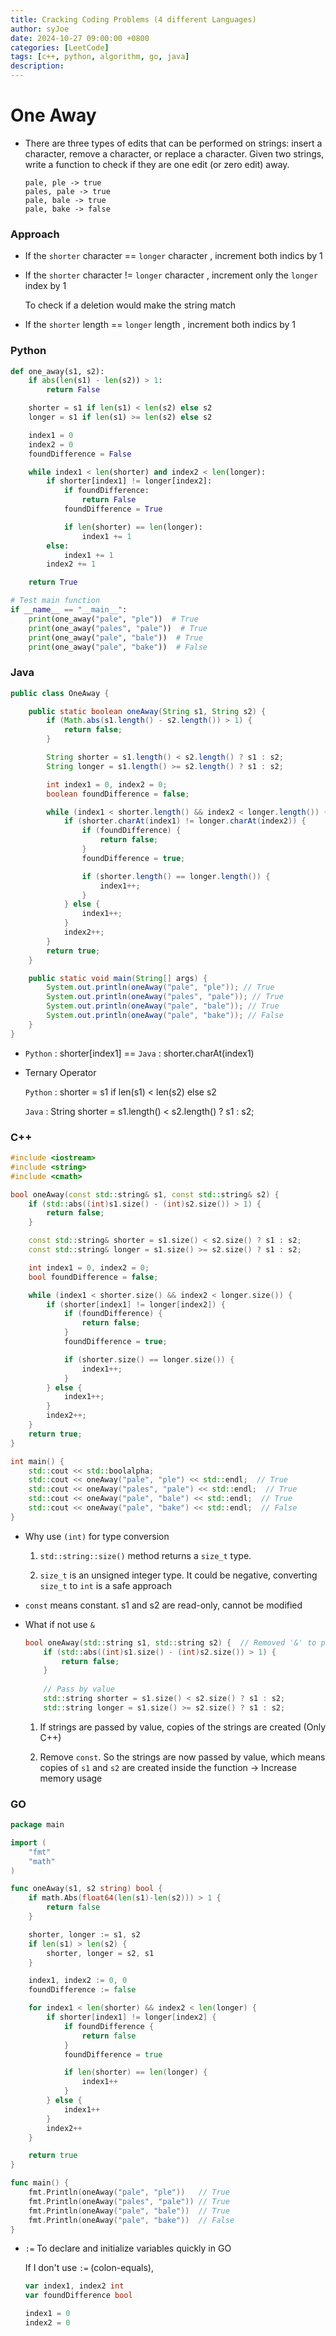 ```yaml
---
title: Cracking Coding Problems (4 different Languages)
author: syJoe
date: 2024-10-27 09:00:00 +0800
categories: [LeetCode]
tags: [c++, python, algorithm, go, java]
description: 
---
```


# One Away

- There are three types of edits that can be performed on strings: insert a character,
remove a character, or replace a character. Given two strings, write a function to check if they are
one edit (or zero edit) away.

  ```text
  pale, ple -> true
  pales, pale -> true
  pale, bale -> true
  pale, bake -> false
  ```

### Approach

- If the `shorter` character == `longer` character , increment both indics by 1

- If the `shorter` character != `longer` character , increment only the `longer` index by 1

  To check if a deletion would make the string match

- If the `shorter` length == `longer` length , increment both indics by 1

### Python

```python
def one_away(s1, s2):
    if abs(len(s1) - len(s2)) > 1:
        return False

    shorter = s1 if len(s1) < len(s2) else s2
    longer = s1 if len(s1) >= len(s2) else s2

    index1 = 0
    index2 = 0
    foundDifference = False

    while index1 < len(shorter) and index2 < len(longer):
        if shorter[index1] != longer[index2]:
            if foundDifference:
                return False
            foundDifference = True

            if len(shorter) == len(longer):
                index1 += 1
        else:
            index1 += 1
        index2 += 1

    return True

# Test main function
if __name__ == "__main__":
    print(one_away("pale", "ple"))  # True
    print(one_away("pales", "pale"))  # True
    print(one_away("pale", "bale"))  # True
    print(one_away("pale", "bake"))  # False
```

### Java

```java
public class OneAway {

    public static boolean oneAway(String s1, String s2) {
        if (Math.abs(s1.length() - s2.length()) > 1) {
            return false;
        }

        String shorter = s1.length() < s2.length() ? s1 : s2;
        String longer = s1.length() >= s2.length() ? s1 : s2;

        int index1 = 0, index2 = 0;
        boolean foundDifference = false;

        while (index1 < shorter.length() && index2 < longer.length()) {
            if (shorter.charAt(index1) != longer.charAt(index2)) {
                if (foundDifference) {
                    return false;
                }
                foundDifference = true;

                if (shorter.length() == longer.length()) {
                    index1++;
                }
            } else {
                index1++;
            }
            index2++;
        }
        return true;
    }

    public static void main(String[] args) {
        System.out.println(oneAway("pale", "ple")); // True
        System.out.println(oneAway("pales", "pale")); // True
        System.out.println(oneAway("pale", "bale")); // True
        System.out.println(oneAway("pale", "bake")); // False
    }
}
```

- `Python` : shorter[index1] == `Java` : shorter.charAt(index1)

- Ternary Operator

  `Python` : shorter = s1 if len(s1) < len(s2) else s2

  `Java` : String shorter = s1.length() < s2.length() ? s1 : s2;

### C++

```c++
#include <iostream>
#include <string>
#include <cmath>

bool oneAway(const std::string& s1, const std::string& s2) {
    if (std::abs((int)s1.size() - (int)s2.size()) > 1) {
        return false;
    }

    const std::string& shorter = s1.size() < s2.size() ? s1 : s2;
    const std::string& longer = s1.size() >= s2.size() ? s1 : s2;

    int index1 = 0, index2 = 0;
    bool foundDifference = false;

    while (index1 < shorter.size() && index2 < longer.size()) {
        if (shorter[index1] != longer[index2]) {
            if (foundDifference) {
                return false;
            }
            foundDifference = true;

            if (shorter.size() == longer.size()) {
                index1++;
            }
        } else {
            index1++;
        }
        index2++;
    }
    return true;
}

int main() {
    std::cout << std::boolalpha;
    std::cout << oneAway("pale", "ple") << std::endl;  // True
    std::cout << oneAway("pales", "pale") << std::endl;  // True
    std::cout << oneAway("pale", "bale") << std::endl;  // True
    std::cout << oneAway("pale", "bake") << std::endl;  // False
}
```

- Why use `(int)` for type conversion

  1. `std::string::size()` method returns a `size_t` type.

  2. `size_t` is an unsigned integer type. It could be negative, converting `size_t` to `int` is a safe approach

-  `const` means constant. s1 and s2 are read-only, cannot be modified

- What if not use `&`

  ```c++
  bool oneAway(std::string s1, std::string s2) {  // Removed '&' to pass by value
      if (std::abs((int)s1.size() - (int)s2.size()) > 1) {
          return false;
      }
      
      // Pass by value
      std::string shorter = s1.size() < s2.size() ? s1 : s2;
      std::string longer = s1.size() >= s2.size() ? s1 : s2;
  ```
  1. If strings are passed by value, copies of the strings are created (Only C++)

  2. Remove `const`. So the strings are now passed by value, which means copies of `s1` and `s2` are created inside the function -> Increase memory usage


### GO

```go
package main

import (
	"fmt"
	"math"
)

func oneAway(s1, s2 string) bool {
	if math.Abs(float64(len(s1)-len(s2))) > 1 {
		return false
	}

	shorter, longer := s1, s2
	if len(s1) > len(s2) {
		shorter, longer = s2, s1
	}

	index1, index2 := 0, 0
	foundDifference := false

	for index1 < len(shorter) && index2 < len(longer) {
		if shorter[index1] != longer[index2] {
			if foundDifference {
				return false
			}
			foundDifference = true

			if len(shorter) == len(longer) {
				index1++
			}
		} else {
			index1++
		}
		index2++
	}

	return true
}

func main() {
	fmt.Println(oneAway("pale", "ple"))   // True
	fmt.Println(oneAway("pales", "pale")) // True
	fmt.Println(oneAway("pale", "bale"))  // True
	fmt.Println(oneAway("pale", "bake"))  // False
}
```

- `:=` To declare and initialize variables quickly in GO

  If I don't use `:=` (colon-equals),

  ```go
  var index1, index2 int
  var foundDifference bool

  index1 = 0
  index2 = 0
  ```
